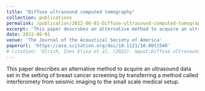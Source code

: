 ```yaml
---
title: "Diffuse ultrasound computed tomography"
collection: publications
permalink: /publication/2022-06-01-Diffuse-ultrasound-computed-tomography
excerpt: 'This paper describes an alternative method to acquire an ultrasound data set in the setting of breast cancer screening by transferring a method called interferomety from seismic imaging to the small scale medical setup. '
date: 2022-06-01
venue: 'The Journal of the Acoustical Society of America'
paperurl: 'https://asa.scitation.org/doi/10.1121/10.0011540'
# citation: 'Ulrich, Ines Elisa et al. (2022). &quot;Diffuse ultrasound computed tomography.&quot; <i>The Journal of the Acoustical Society of America</i>. 1(1).'
---
```

This paper describes an alternative method to acquire an ultrasound data set in the setting of breast cancer screening by transferring a method called interferomety from seismic imaging to the small scale medical setup. 
<!-- 
[Download paper here](https://www.researchgate.net/publication/361066605_Diffuse_ultrasound_computed_tomography)

Recommended citation: Your Name, You. (2009). "Paper Title Number 1." <i>Journal 1</i>. 1(1). -->